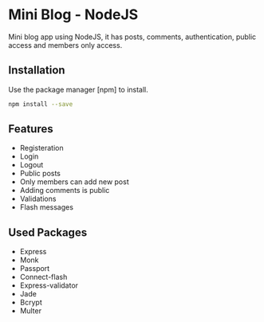 # Mini Blog - NodeJS

Mini blog app using NodeJS, it has posts, comments, authentication, public access and members only access.

## Installation

Use the package manager [npm] to install.

```bash
npm install --save
```

## Features

* Registeration
* Login
* Logout
* Public posts
* Only members can add new post
* Adding comments is public
* Validations
* Flash messages

## Used Packages

* Express
* Monk
* Passport
* Connect-flash
* Express-validator
* Jade
* Bcrypt
* Multer
